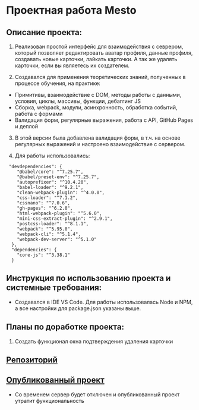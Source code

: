 # Проектная работа Mesto

## Описание проекта:

1. Реализован простой интерфейс для взаимодействия с севрером, который позволяет редактировать аватар профиля, данные профиля, создавать новые карточки, лайкать карточки. А так же удалять карточки, если вы являетесь их создателем.

2. Создавался для применения теоретических знаний, полученных в процессе обучения, на практике:

- Примитивы, взаимодействие с DOM, методы работы с данными, условия, циклы, массивы, функции, дебаггинг JS
- Сборка, webpack, модули, асинхронность, обработка событий, работа с формами
- Валидация форм, регулярные выражения, работа с API, GitHub Pages и деплой

3. В этой версии была добавлена валидация форм, в т.ч. на основе регулярных выражений и настроено взаимодействие с сервером.

4. Для работы использовались:

```
 "devdependencies": {
    "@babel/core": "^7.25.7",
    "@babel/preset-env": "^7.25.7",
    "autoprefixer": "^10.4.20",
    "babel-loader": "^9.2.1",
    "clean-webpack-plugin": "^4.0.0",
    "css-loader": "^7.1.2",
    "cssnano": "^7.0.6",
    "gh-pages": "^6.2.0",
    "html-webpack-plugin": "^5.6.0",
    "mini-css-extract-plugin": "^2.9.1",
    "postcss-loader": "^8.1.1",
    "webpack": "^5.95.0",
    "webpack-cli": "^5.1.4",
    "webpack-dev-server": "^5.1.0"
  },
  "dependencies": {
    "core-js": "^3.38.1"
  }
```

## Инструкция по использованию проекта и системные требования:

* Создавался в IDE VS Code. Для работы использовалась Node и NPM, а все настройки для package.json указаны выше.

## Планы по доработке проекта:

1. Создать функционал окна подтверждения удаления карточки

## [Репозиторий](https://github.com/Cybiomez/mesto-project-ff.git "Проектная работа Mesto")

## [Опубликованный проект](https://cybiomez.github.io/mesto-project-ff/ "Проектная работа Mesto")
* Со временем сервер будет отключен и опубликованный проект утратит функциональность
